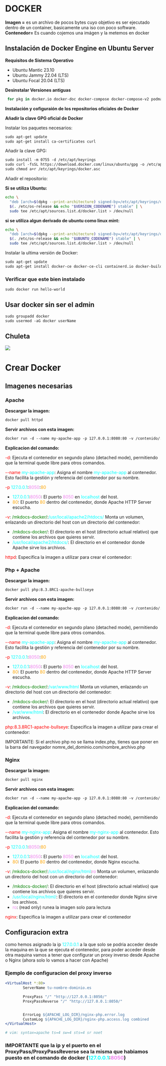 # DOCKER

**Imagen =** es un archivo de pocos bytes cuyo objetivo es ser ejecutado dentro de un container, basicamente una iso con poco software.
**Contenedor=** Es cuando cojemos una imágen y la metemos en docker

## Instalación de Docker Engine en Ubuntu Server

**Requisitos de Sistema Operativo**

- Ubuntu Mantic 23.10
- Ubuntu Jammy 22.04 (LTS)
- Ubuntu Focal 20.04 (LTS)

**Desinstalar Versiones antiguas**

```bash
 for pkg in docker.io docker-doc docker-compose docker-compose-v2 podman-docker containerd runc; do sudo apt-get remove $pkg; done
```

**Instalación y cofiguraión de los repositorios oficiales de Docker**

**Añadir la clave GPG oficial de Docker**

Instalar los paquetes necesarios:

```apache
sudo apt-get update
sudo apt-get install ca-certificates curl
```

Añadir la clave GPG:

```apache
sudo install -m 0755 -d /etc/apt/keyrings
sudo curl -fsSL https://download.docker.com/linux/ubuntu/gpg -o /etc/apt/keyrings/docker.asc
sudo chmod a+r /etc/apt/keyrings/docker.asc
```

Añadir el repositorio:

**Si se utiliza Ubuntu:**

```bash
echo \
  "deb [arch=$(dpkg --print-architecture) signed-by=/etc/apt/keyrings/docker.asc] https://download.docker.com/linux/ubuntu \
  $(. /etc/os-release && echo "$VERSION_CODENAME") stable" | \
  sudo tee /etc/apt/sources.list.d/docker.list > /dev/null
```

**si se utiliza algun derivado de ubuntu como linux mint:**

```bash
echo \
  "deb [arch=$(dpkg --print-architecture) signed-by=/etc/apt/keyrings/docker.asc] https://download.docker.com/linux/ubuntu \
  $(. /etc/os-release && echo "$UBUNTU_CODENAME") stable" | \
  sudo tee /etc/apt/sources.list.d/docker.list > /dev/null
```

Instalar la ultima versión de Docker:

```apache
sudo apt-get update
sudo apt-get install docker-ce docker-ce-cli containerd.io docker-buildx-plugin docker-compose-plugin
```

### Verificar que este bien instalado

```apache
sudo docker run hello-world
```

## Usar docker sin ser el admin

```apache
sudo groupadd docker
sudo usermod -aG docker userName
```

## Chuleta

<img src="./img/cheatDocker.png">

# Crear Docker

## Imagenes necesarias

### Apache

**Descargar la imagen:**

```apache
docker pull httpd
```

**Servir archivos con esta imagen:**

```apache
docker run -d --name my-apache-app -p 127.0.0.1:8080:80 -v /contenido/:/usr/local/apache2/htdocs/ httpd
```

**Explicacion del comando:**


<span style="color:red;">-d</span>: Ejecuta el contenedor en segundo plano (detached mode), permitiendo que la terminal quede libre para otros comandos.

<span style="color:red;">--name</span> <span style="color:cyan;">my-apache-app</span>:
Asigna el nombre  <span style="color:cyan;">my-apache-app</span> al contenedor. Esto facilita la gestión y referencia del contenedor por su nombre.

<span style="color:red;">-p</span>  <span style="color:cyan;">127.0.0.1</span>:<span style="color:violet;">8050</span>:<span style="color:orange;">80</span>
  * <span style="color:cyan;">127.0.0.1</span>:<span style="color:violet;">8050</span>: El puerto <span style="color:violet;">8050</span> en <span style="color:cyan;">localhost</span> del host.
  * <span style="color:orange;">80</span>: El puerto <span style="color:orange;">80</span> dentro del contenedor, donde Apache HTTP Server escucha.

<span style="color:red;">-v</span>: <span style="color:green;">/mkdocs-docker/</span>:<span style="color:cyan;">/usr/local/apache2/htdocs/</span>
Monta un volumen, enlazando un directorio del host con un directorio del contenedor:
  * <span style="color:green;">/mkdocs-docker/</span>: El directorio en el host (directorio actual relativo) que contiene los archivos que quieres servir.
  * <span style="color:cyan;">/usr/local/apache2/htdocs/</span>: El directorio en el contenedor donde Apache sirve los archivos.

<span style="color:red;">httpd</span>:
Especifica la imagen a utilizar para crear el contenedor:

### Php + Apache

**Descargar la imagen:**

```apache
docker pull php:8.3.8RC1-apache-bullseye
```

**Servir archivos con esta imagen:**

```apache
docker run -d --name my-apache-app -p 127.0.0.1:8080:80 -v /contenido/:/var/www/html php:8.3.8RC1-apache-bullseye
```

**Explicacion del comando:**


<span style="color:red;">-d</span>: Ejecuta el contenedor en segundo plano (detached mode), permitiendo que la terminal quede libre para otros comandos.

<span style="color:red;">--name</span> <span style="color:cyan;">my-apache-app</span>:
Asigna el nombre  <span style="color:cyan;">my-apache-app</span> al contenedor. Esto facilita la gestión y referencia del contenedor por su nombre.

<span style="color:red;">-p</span>  <span style="color:cyan;">127.0.0.1</span>:<span style="color:violet;">8050</span>:<span style="color:orange;">80</span>
  * <span style="color:cyan;">127.0.0.1</span>:<span style="color:violet;">8050</span>: El puerto <span style="color:violet;">8050</span> en <span style="color:cyan;">localhost</span> del host.
  * <span style="color:orange;">80</span>: El puerto <span style="color:orange;">80</span> dentro del contenedor, donde Apache HTTP Server escucha.

<span style="color:red;">-v</span>: <span style="color:green;">/mkdocs-docker/</span>:<span style="color:cyan;">/var/www/html</span>
Monta un volumen, enlazando un directorio del host con un directorio del contenedor:
  * <span style="color:green;">/mkdocs-docker/</span>: El directorio en el host (directorio actual relativo) que contiene los archivos que quieres servir.
  * <span style="color:cyan;">/var/www/html</span>: El directorio en el contenedor donde Apache sirve los archivos.

<span style="color:red;">php:8.3.8RC1-apache-bullseye</span>:
Especifica la imagen a utilizar para crear el contenedor:

IMPORTANTE: Si el archivo php no se llama index.php, tienes que poner en la barra del navegador nomre_del_dominio.com/nombre_archivo.php

### Nginx

**Descargar la imagen:**

```apache
docker pull nginx
```

**Servir archivos con esta imagen:**

```apache
docker run -d --name my-apache-app -p 127.0.0.1:8080:80 -v /contenido/:/usr/share/nginx/html:ro nginx
```

**Explicacion del comando:**


<span style="color:red;">-d</span>: Ejecuta el contenedor en segundo plano (detached mode), permitiendo que la terminal quede libre para otros comandos.

<span style="color:red;">--name</span> <span style="color:cyan;">my-nginx-app</span>:
Asigna el nombre  <span style="color:cyan;">my-nginx-app</span> al contenedor. Esto facilita la gestión y referencia del contenedor por su nombre.

<span style="color:red;">-p</span>  <span style="color:cyan;">127.0.0.1</span>:<span style="color:violet;">8050</span>:<span style="color:orange;">80</span>
  * <span style="color:cyan;">127.0.0.1</span>:<span style="color:violet;">8050</span>: El puerto <span style="color:violet;">8050</span> en <span style="color:cyan;">localhost</span> del host.
  * <span style="color:orange;">80</span>: El puerto <span style="color:orange;">80</span> dentro del contenedor, donde Nginx escucha.

<span style="color:red;">-v</span>: <span style="color:green;">/mkdocs-docker/</span>:<span style="color:cyan;">/usr/local/nginx/html</span>:<span style="color:violet;">ro</span>
Monta un volumen, enlazando un directorio del host con un directorio del contenedor:
  * <span style="color:green;">/mkdocs-docker/</span>: El directorio en el host (directorio actual relativo) que contiene los archivos que quieres servir.
  * <span style="color:cyan;">/usr/local/nginx/html/</span>: El directorio en el contenedor donde Nginx sirve los archivos.
  * <span style="color:violet;">ro</span>: (read only) runea la imagen solo para lectura

<span style="color:red;">nginx</span>:
Especifica la imagen a utilizar para crear el contenedor

## Configuracion extra

como hemos asignado la ip <span style="color:cyan;">127.0.0.1</span> a la que solo se podria acceder desde la maquina en la que se ejecuta el contenedor, para poder acceder desde otra maquina vamos a tener que configurar un proxy inverso desde Apache o Nginx (ahora solo lo vamos a hacer con Apache)

### Ejemplo de configuracion del proxy inverso

```apache
<VirtualHost *:80>
        ServerName tu-nombre-dominio.es

        ProxyPass "/" "http://127.0.0.1:8050/"
        ProxyPassReverse "/" "http://127.0.0.1:8050/"


        ErrorLog ${APACHE_LOG_DIR}/nginx-php.error.log
        CustomLog ${APACHE_LOG_DIR}/nginx-php.access.log combined
</VirtualHost>

# vim: syntax=apache ts=4 sw=4 sts=4 sr noet
```

### IMPORTANTE que la ip y el puerto en el ProxyPass/ProxyPassReverse sea la misma que habiamos puesto en el comando de docker (<span style="color:cyan;">127.0.0.1</span>:<span style="color:violet;">8050</span>)